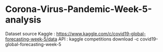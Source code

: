 # Corona-Virus-Pandemic-Week-5-analysis
Dataset source Kaggle : https://www.kaggle.com/c/covid19-global-forecasting-week-5/data
API : kaggle competitions download -c covid19-global-forecasting-week-5
